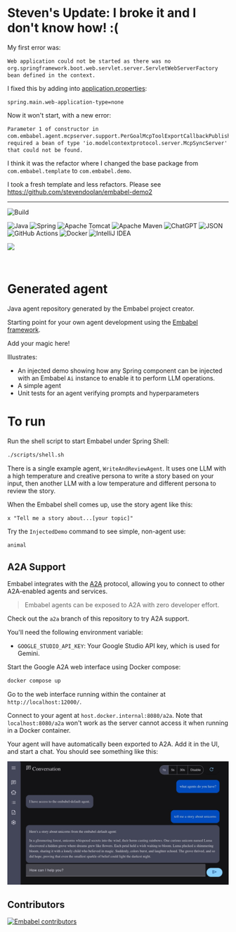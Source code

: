 # Steven's Update: I broke it and I don't know how! :(

My first error was:
```
Web application could not be started as there was no
org.springframework.boot.web.servlet.server.ServletWebServerFactory bean defined in the context.
```

I fixed this by adding into [application.properties](src/main/resources/application.properties):
```
spring.main.web-application-type=none
```

Now it won't start, with a new error:
```
Parameter 1 of constructor in 
com.embabel.agent.mcpserver.support.PerGoalMcpToolExportCallbackPublisher 
required a bean of type 'io.modelcontextprotocol.server.McpSyncServer' 
that could not be found.
```

I think it was the refactor where I changed the base package from `com.embabel.template` to `com.embabel.demo`.

I took a fresh template and less refactors. Please see https://github.com/stevendoolan/embabel-demo2


---

![Build](https://github.com/embabel/embabel-agent/actions/workflows/maven.yml/badge.svg)

![Java](https://img.shields.io/badge/java-%23ED8B00.svg?style=for-the-badge&logo=openjdk&logoColor=white)
![Spring](https://img.shields.io/badge/spring-%236DB33F.svg?style=for-the-badge&logo=spring&logoColor=white)
![Apache Tomcat](https://img.shields.io/badge/apache%20tomcat-%23F8DC75.svg?style=for-the-badge&logo=apache-tomcat&logoColor=black)
![Apache Maven](https://img.shields.io/badge/Apache%20Maven-C71A36?style=for-the-badge&logo=Apache%20Maven&logoColor=white)
![ChatGPT](https://img.shields.io/badge/chatGPT-74aa9c?style=for-the-badge&logo=openai&logoColor=white)
![JSON](https://img.shields.io/badge/JSON-000?logo=json&logoColor=fff)
![GitHub Actions](https://img.shields.io/badge/github%20actions-%232671E5.svg?style=for-the-badge&logo=githubactions&logoColor=white)
![Docker](https://img.shields.io/badge/docker-%230db7ed.svg?style=for-the-badge&logo=docker&logoColor=white)
![IntelliJ IDEA](https://img.shields.io/badge/IntelliJIDEA-000000.svg?style=for-the-badge&logo=intellij-idea&logoColor=white)

<img align="left" src="https://github.com/embabel/embabel-agent/blob/main/embabel-agent-api/images/315px-Meister_der_Weltenchronik_001.jpg?raw=true" width="180">

&nbsp;&nbsp;&nbsp;&nbsp;

&nbsp;&nbsp;&nbsp;&nbsp;

# Generated agent

Java agent repository generated by the Embabel project creator.

Starting point for your own agent development using the [Embabel framework](https://github.com/embabel/embabel-agent).

Add your magic here!

Illustrates:

- An injected demo showing how any Spring component can be injected with an Embabel `Ai` instance to enable it to
  perform LLM operations.
- A simple agent
- Unit tests for an agent verifying prompts and hyperparameters

# To run

Run the shell script to start Embabel under Spring Shell:

```bash
./scripts/shell.sh
```

There is a single example agent, `WriteAndReviewAgent`.
It uses one LLM with a high temperature and creative persona to write a story based on your input,
then another LLM with a low temperature and different persona to review the story.

When the Embabel shell comes up, use the story agent like this:

```
x "Tell me a story about...[your topic]"
```

Try the `InjectedDemo` command to see simple, non-agent use:

```java
animal
```

## A2A Support

Embabel integrates with the [A2A](https://github.com/google-a2a/A2A) protocol, allowing you to connect to other
A2A-enabled agents and
services.

> Embabel agents can be exposed to A2A with zero developer effort.

Check out the `a2a` branch of this repository to try A2A support.

You'll need the following environment variable:

- `GOOGLE_STUDIO_API_KEY`: Your Google Studio API key, which is used for Gemini.

Start the Google A2A web interface using Docker compose:

```bash
docker compose up
```

Go to the web interface running within the container at `http://localhost:12000/`.

Connect to your agent at `host.docker.internal:8080/a2a`. Note that `localhost:8080/a2a` won't work as the server
cannot access it when running in a Docker container.

Your agent will have automatically been exported to A2A. Add it in the UI, and start a chat.
You should see something like this:

<img src="images/a2a_ui.jpg" alt="A2A UI" width="600">

## Contributors

[![Embabel contributors](https://contrib.rocks/image?repo=embabel/java-agent-template)](https://github.com/embabel/java-agent-template/graphs/contributors)

